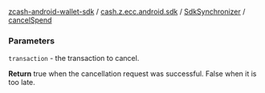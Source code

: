 [zcash-android-wallet-sdk](../../index.md) / [cash.z.ecc.android.sdk](../index.md) / [SdkSynchronizer](index.md) / [cancelSpend](./cancel-spend.md)

### Parameters

`transaction` - the transaction to cancel.

**Return**
true when the cancellation request was successful. False when it is too late.


